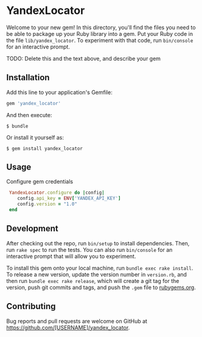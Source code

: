 # YandexLocator

Welcome to your new gem! In this directory, you'll find the files you need to be able to package up your Ruby library into a gem. Put your Ruby code in the file `lib/yandex_locator`. To experiment with that code, run `bin/console` for an interactive prompt.

TODO: Delete this and the text above, and describe your gem

## Installation

Add this line to your application's Gemfile:

```ruby
gem 'yandex_locator'
```

And then execute:

    $ bundle

Or install it yourself as:

    $ gem install yandex_locator

## Usage

Configure gem credentials 

```ruby
 YandexLocator.configure do |config|
    config.api_key = ENV['YANDEX_API_KEY']
    config.version = "1.0"
 end
```


## Development

After checking out the repo, run `bin/setup` to install dependencies. Then, run `rake spec` to run the tests. You can also run `bin/console` for an interactive prompt that will allow you to experiment.

To install this gem onto your local machine, run `bundle exec rake install`. To release a new version, update the version number in `version.rb`, and then run `bundle exec rake release`, which will create a git tag for the version, push git commits and tags, and push the `.gem` file to [rubygems.org](https://rubygems.org).

## Contributing

Bug reports and pull requests are welcome on GitHub at https://github.com/[USERNAME]/yandex_locator.

